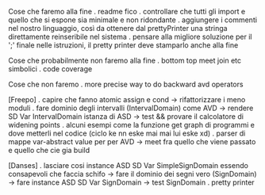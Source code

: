Cose che faremo alla fine
    . readme fico
    . controllare che tutti gli import e quello che si espone sia minimale e non ridondante
    . aggiungere i commenti nel nostro linguaggio, così da ottenere dal prettyPrinter una stringa direttamente reinseribile nel sistema
    . pensare alla migliore soluzione per il ';' finale nelle istruzioni, il pretty printer deve stamparlo anche alla fine

Cose che probabilmente non faremo alla fine
    . bottom top meet join etc simbolici
    . code coverage

Cose che non faremo
    . more precise way to do backward avd operators


[Freepo]
    . capire che fanno atomic assign e cond -> rifattorizzare i meno moduli
    . fare dominio degli intervalli (IntervalDomain) come AVD
        -> rendere SD Var IntervalDomain istanza di ASD
            -> test && provare il calcolatore di widening points
    . alcuni esempi come la funzione get graph di programmi e dove metterli nel codice (ciclo ke nn eske mai mai lui eske xd)
    . parser di mappe var-abstract value per per AVD
        -> meet fra quello che viene passato e quello che cie gia build

[Danses]
    . lasciare cosi instance ASD SD Var SimpleSignDomain essendo consapevoli che faccia schifo
        -> fare il dominio dei segni vero (SignDomain)
            -> fare instance ASD SD Var SignDomain
                -> test SignDomain
    . pretty printer
